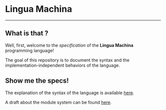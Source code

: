 # Lingua Machina

<hr>

## What is that ?

Well, first, welcome to the *specification* of the **Lingua Machina** programming language!

The goal of this repository is to document the syntax and the implementation-independent behaviors of the language.

## Show me the specs!

The explanation of the syntax of the language is available [here](syntax.md).

A draft about the module system can be found [here](modules.md).